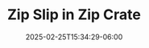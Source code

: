 ---
title: "Zip Slip in Zip Crate"
description: 
date: 2025-02-25T15:34:29-06:00
image: 
math: 
license: 
hidden: false
comments: true
---
